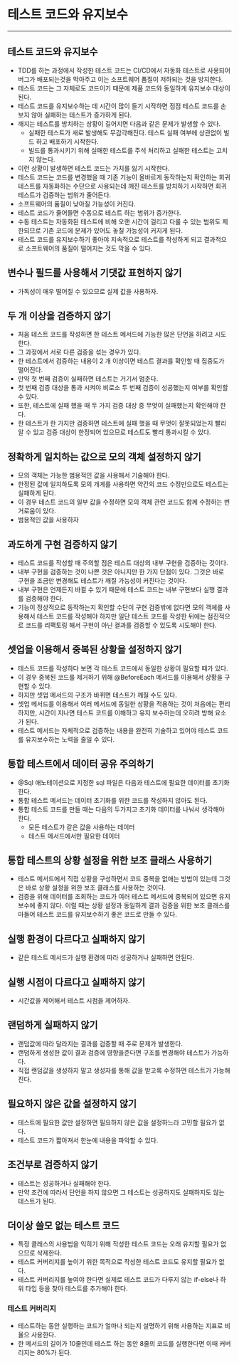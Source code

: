 # 테스트 코드와 유지보수

---

## 테스트 코드와 유지보수

* TDD를 하는 과정에서 작성한 테스트 코드는 CI/CD에서 자동화 테스트로 사용되어 버그가
  배포되는것을 막아주고 이는 소프트웨어 품질이 저하되는 것을 방지한다.
* 테스트 코드는 그 자체로도 코드이기 때문에 제품 코드와 동일하게 유지보수 대상이 된다.
* 테스트 코드를 유지보수하는 데 시간이 많이 들기 시작하면 점점 테스트 코드를 손보지 않아
  실패하는 테스트가 증가하게 된다.
* 깨지는 테스트를 방치하는 상황이 길어지면 다음과 같은 문제가 발생할 수 있다.
    * 실패한 테스트가 새로 발생해도 무감각해진다. 테스트 실패 여부에 상관없이 빌드 하고
      배포하기 시작한다.
    * 빌드를 통과시키기 위해 실패한 테스트를 주석 처리하고 실패한 테스트는 고치지 않는다.
* 이런 상황이 발생하면 테스트 코드는 가치를 잃기 시작한다.
* 테스트 코드는 코드를 변경했을 때 기존 기능이 올바르게 동작하는지 확인하는 회귀 테스트를
  자동화하는 수단으로 사용되는데 깨진 테스트를 방치하기 시작하면 회귀 테스트가 검증하는 범위가
  줄어든다.
* 소프트웨어의 품질이 낮아질 가능성이 커진다.
* 테스트 코드가 줄어들면 수동으로 테스트 하는 범위가 증가한다.
* 수동 테스트는 자동화된 테스트에 비해 오랜 시간이 걸리고 다룰 수 있는 범위도 제한되므로
  기존 코드에 문제가 있어도 놓칠 가능성이 커지게 된다.
* 테스트 코드를 유지보수하기 좋아야 지속적으로 테스트를 작성하게 되고 결과적으로 소프트웨어의
  품질이 떨어지는 것도 막을 수 있다.

## 변수나 필드를 사용해서 기댓값 표현하지 않기

* 가독성이 매우 떨어질 수 있으므로 실제 값을 사용하자.

## 두 개 이상을 검증하지 않기

* 처음 테스트 코드를 작성하면 한 테스트 메서드에 가능한 많은 단언을 하려고 시도한다.
* 그 과정에서 서로 다른 검증을 섞는 경우가 있다.
* 한 테스트에서 검증하는 내용이 2 개 이상이면 테스트 결과를 확인할 때 집중도가 떨어진다.
* 만약 첫 번째 검증이 실패하면 테스트는 거기서 멈춘다.
* 첫 번째 검증 대상을 통과 시켜야 비로소 두 번째 검증이 성공했는지 여부를 확인할 수 있다.
* 또한, 테스트에 실패 했을 때 두 가지 검증 대상 중 무엇이 실패했는지 확인해야 한다.
* 한 테스트가 한 가지만 검증하면 테스트에 실패 했을 때 무엇이 잘못되었는지 빨리 알 수 있고
  검증 대상이 한정되어 있으므로 테스트도 빨리 통과시킬 수 있다.

## 정확하게 일치하는 값으로 모의 객체 설정하지 않기

* 모의 객체는 가능한 범용적인 값을 사용해서 기술해야 한다.
* 한정된 값에 일치하도록 모의 개게를 사용하면 약간의 코드 수정만으로도 테스트는 실패하게 된다.
* 이 경우 테스트 코드의 일부 값을 수정하면 모의 객체 관련 코드도 함께 수정하는 번거로움이 있다.
* 범용적인 값을 사용하자

## 과도하게 구현 검증하지 않기

* 테스트 코드를 작성할 때 주의할 점은 테스트 대상의 내부 구현을 검증하는 것이다.
* 내부 구현을 검증하는 것이 나쁜 것은 아니지만 한 가지 단점이 있다. 그것은 바로 구현을
  조금만 변경해도 테스트가 깨질 가능성이 커진다는 것이다.
* 내부 구현은 언제든지 바뀔 수 있기 때문에 테스트 코드는 내부 구현보다 실행 결과를 검증해야 한다.
* 기능이 정상적으로 동작하는지 확인할 수단이 구현 검증밖에 없다면 모의 객체를 사용해서
  테스트 코드를 작성해야 하지만 일단 테스트 코드를 작성한 뒤에는 점진적으로 코드를 리팩토링 해서
  구현이 아닌 결과를 검증할 수 있도록 시도해야 한다.

## 셋업을 이용해서 중복된 상황을 설정하지 않기

* 테스트 코드를 작성하다 보면 각 테스트 코드에서 동일한 상황이 필요할 때가 있다.
* 이 경우 중복된 코드를 제거하기 위해 @BeforeEach 메서드를 이용해서 상황을 구현할 수 있다.
* 하지만 셋업 메서드의 구조가 바뀌면 테스트가 깨질 수도 있다.
* 셋업 메서드를 이용해서 여러 메서드에 동일한 상황을 적용하는 것이 처음에는 편리하지만,
  시간이 지나면 테스트 코드를 이해하고 유지 보수하는데 오히려 방해 요소가 된다.
* 테스트 메서드는 자체적으로 검증하는 내용을 완전히 기술하고 있어야 테스트 코드를 유지보수하는
  노력을 줄일 수 있다.

## 통합 테스트에서 데이터 공유 주의하기

* @Sql 애노테이션으로 지정한 sql 파일은 다음과 테스트에 필요한 데이터를 초기화한다.
* 통합 테스트 메서드는 데이터 초기화를 위한 코드를 작성하지 않아도 된다.
* 통합 테스트 코드를 만들 때는 다음의 두가지고 초기화 데이터를 나눠서 생각해야 한다.
    * 모든 테스트가 같은 값을 사용하는 데이터
    * 테스트 메서드에서만 필요한 데이터

## 통합 테스트의 상황 설정을 위한 보조 클래스 사용하기

* 테스트 메서드에서 직접 상황을 구성하면서 코드 중복을 없애는 방법이 있는데 그것은 바로
  상황 설정을 위한 보조 클래스를 사용하는 것이다.
* 검증을 위해 데이터를 조회하는 코드가 여러 테스트 메서드에 중복되어 있으면 유지보수에
  좋지 않다. 이럴 때는 상황 설정과 동일하게 결과 검증을 위한 보조 클래스를 마들어 테스트
  코드를 유지보수하기 좋은 코드로 만들 수 있다.

## 실행 환경이 다르다고 실패하지 않기

* 같은 테스트 메서드가 실행 환경에 따라 성공하거나 실패하면 안된다.

## 실행 시점이 다르다고 실패하지 않기

* 시간값을 제어해서 테스트 시점을 제어하자.

## 랜덤하게 실패하지 않기

* 랜덤값에 따라 달라지는 결과를 검증할 때 주로 문제가 발생한다.
* 랜덤하게 생성한 값이 결과 검증에 영향을준다면 구조를 변경해야 테스트가 가능하다.
* 직접 랜덤값을 생성하지 말고 생성자를 통해 값을 받고록 수정하면 테스트가 가능해진다.

## 필요하지 않은 값을 설정하지 않기

* 테스트에 필요한 값만 설정하면 필요하지 않은 값을 설정하느라 고민할 필요가 없다.
* 테스트 코드가 짧아져서 한눈에 내용을 파악할 수 있다.

## 조건부로 검증하지 않기

* 테스트는 성공하거나 실패해야 한다.
* 만약 조건에 따라서 단언을 하지 않으면 그 테스트는 성공하지도 실패하지도 않는 테스트가 된다.

## 더이상 쓸모 없는 테스트 코드

* 특정 클래스의 사용법을 익히기 위해 작성한 테스트 코드는 오래 유지할 필요가 없으므로 삭제한다.
* 테스트 커버리지를 높이기 위한 목적으로 작성한 테스트 코드도 유지할 필요가 없다.
* 테스트 커버리지를 높여야 한다면 실제로 테스트 코드가 다루지 않는 if-else나 하위
타입 등을 찾아 테스트를 추가해야 한다.

### 테스트 커버리지
* 테스트하는 동안 실행하는 코드가 얼마나 되는지 설명하기 위해 사용하는 지표로 비율으 사용한다.
* 한 메서드의 길이가 10줄인데 테스트 하는 동안 8줄의 코드를 실행한다면 이때 커버리지는 80%가 된다.


